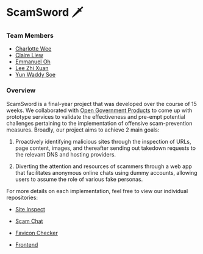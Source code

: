 # ScamSword 🗡️

### Team Members

- [Charlotte Wee](https://github.com/charlotte-wt)
- [Claire Liew](https://github.com/Clairverbot)
- [Emmanuel Oh](https://github.com/emmaneugene)
- [Lee Zhi Xuan](https://github.com/zxlee00)
- [Yun Waddy Soe](https://github.com/yunsoe)

### Overview

ScamSword is a final-year project that was developed over the course of 15 weeks. We collaborated with [Open Government Products](https://www.open.gov.sg/) to come up with prototype services to validate the effectiveness and pre-empt potential challenges pertaining to the implementation of offensive scam-prevention measures. Broadly, our project aims to achieve 2 main goals:

1. Proactively identifying malicious sites through the inspection of URLs, page content, images, and thereafter sending out takedown requests to the relevant DNS and hosting providers.

2. Diverting the attention and resources of scammers through a web app that facilitates anonymous online chats using dummy accounts, allowing users to assume the role of various fake personas.

For more details on each implementation, feel free to view our individual repositories:

- [Site Inspect](https://github.com/FYP-ScamSword/site-inspect)

- [Scam Chat](https://github.com/FYP-ScamSword/scam-chat)

- [Favicon Checker](https://github.com/FYP-ScamSword/favicon-checker)

- [Frontend](https://github.com/FYP-ScamSword/frontend)
